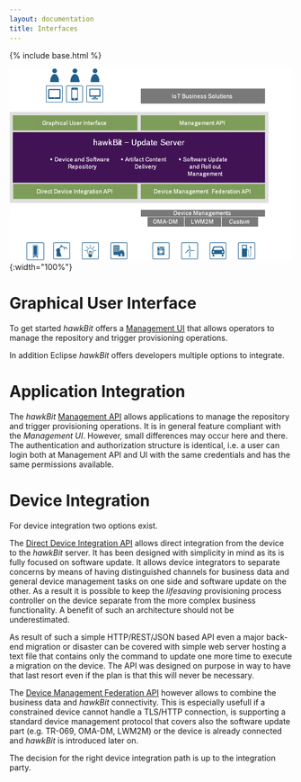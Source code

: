 ```yaml
---
layout: documentation
title: Interfaces
---
```


{% include base.html %}

![](../images/interfaces.png){:width="100%"}


# Graphical User Interface

To get started _hawkBit_ offers a [Management UI](https://github.com/eclipse/hawkbit/wiki/Management-UI) that allows operators to manage the repository and trigger provisioning operations.

In addition Eclipse _hawkBit_ offers developers multiple options to integrate.

# Application Integration
The _hawkBit_ [Management API](https://github.com/eclipse/hawkbit/wiki/Management-API) allows applications to manage the repository and trigger provisioning operations. It is in general feature compliant with the _Management UI_. However, small differences may occur here and there. The authentication and authorization structure is identical, i.e. a user can login both at Management API and UI with the same credentials and has the same permissions available.

# Device Integration
For device integration two options exist.

The [Direct Device Integration API](https://github.com/eclipse/hawkbit/wiki/Direct-Device-Integration-API) allows direct integration from the device to the _hawkBit_ server. It has been designed with simplicity in mind as its is fully focused on software update. It allows device integrators to separate concerns by means of having distinguished channels for business data and general device management tasks on one side and software update on the other. As a result it is possible to keep the _lifesaving_ provisioning process controller on the device separate from the more complex business functionality. A benefit of such an architecture should not be underestimated.

As result of such a simple HTTP/REST/JSON based API even a major back-end migration or disaster can be covered with simple web server hosting a text file that contains only the command to update one more time to execute a migration on the device. The API was designed on purpose in way to have that last resort even if the plan is that this will never be necessary.

The [Device Management Federation API](https://github.com/eclipse/hawkbit/wiki/Device-Management-Federation-API) however allows to combine the business data and _hawkBit_ connectivity. This is especially usefull if a constrained device cannot handle a TLS/HTTP connection, is supporting a standard device management protocol that covers also the software update part (e.g. TR-069, OMA-DM, LWM2M) or the device is already connected and _hawkBit_ is introduced later on.

The decision for the right device integration path is up to the integration party.
